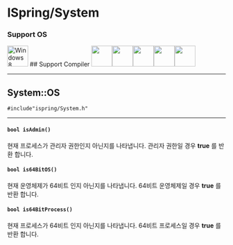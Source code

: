 # ISpring/System


### Support OS
<img src="https://i.imgur.com/ElCyyzT.png" title="Windows8" width="48">
## Support Compiler
<img src="https://i.imgur.com/d67ToiK.png" width="48"><img src="https://i.imgur.com/O5bye0l.png" width="48"><img src="https://i.imgur.com/XFJ2SfL.png" width="48"><img src="https://i.imgur.com/u1NhcaW.jpg" width="48"><img src="https://i.imgur.com/zhdD9BY.png" width="48">


* * *
## System::OS
`#include"ispring/System.h"`
* * *

#### `bool isAdmin()`
현재 프로세스가 관리자 권한인지 아닌지를 나타냅니다. 관리자 권한일 경우 **true** 를 반환 합니다.

#### `bool is64BitOS()`
현재 운영체제가 64비트 인지 아닌지를 나타냅니다. 64비트 운영체제일 경우 **true** 를 반환 합니다.

#### `bool is64BitProcess()`
현재 프로세스가 64비트 인지 아닌지를 나타냅니다. 64비트 프로세스일 경우 **true** 를 반환 합니다.

